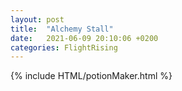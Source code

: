 ```yaml
---
layout: post
title:  "Alchemy Stall"
date:   2021-06-09 20:10:06 +0200
categories: FlightRising
---
```

{% include HTML/potionMaker.html %}
